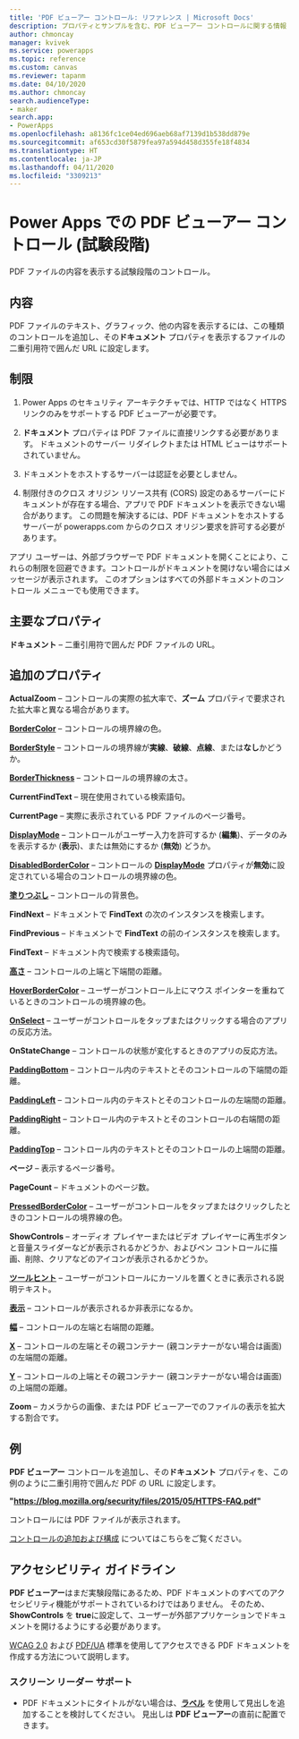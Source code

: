 ```yaml
---
title: 'PDF ビューアー コントロール: リファレンス | Microsoft Docs'
description: プロパティとサンプルを含む、PDF ビューアー コントロールに関する情報
author: chmoncay
manager: kvivek
ms.service: powerapps
ms.topic: reference
ms.custom: canvas
ms.reviewer: tapanm
ms.date: 04/10/2020
ms.author: chmoncay
search.audienceType:
- maker
search.app:
- PowerApps
ms.openlocfilehash: a8136fc1ce04ed696aeb68af7139d1b538dd879e
ms.sourcegitcommit: af653cd30f5879fea97a594d458d355fe18f4834
ms.translationtype: HT
ms.contentlocale: ja-JP
ms.lasthandoff: 04/11/2020
ms.locfileid: "3309213"
---
```

# <a name="pdf-viewer-control-experimental-in-power-apps"></a>Power Apps での PDF ビューアー コントロール (試験段階)
PDF ファイルの内容を表示する試験段階のコントロール。

## <a name="description"></a>内容
PDF ファイルのテキスト、グラフィック、他の内容を表示するには、この種類のコントロールを追加し、その**ドキュメント** プロパティを表示するファイルの二重引用符で囲んだ URL に設定します。

## <a name="limitations"></a>制限
1. Power Apps のセキュリティ アーキテクチャでは、HTTP ではなく HTTPS リンクのみをサポートする PDF ビューアーが必要です。  

2. **ドキュメント** プロパティは PDF ファイルに直接リンクする必要があります。 ドキュメントのサーバー リダイレクトまたは HTML ビューはサポートされていません。

3. ドキュメントをホストするサーバーは認証を必要としません。

4. 制限付きのクロス オリジン リソース共有 (CORS) 設定のあるサーバーにドキュメントが存在する場合、アプリで PDF ドキュメントを表示できない場合があります。 この問題を解決するには、PDF ドキュメントをホストするサーバーが powerapps.com からのクロス オリジン要求を許可する必要があります。

アプリ ユーザーは、外部ブラウザーで PDF ドキュメントを開くことにより、これらの制限を回避できます。コントロールがドキュメントを開けない場合にはメッセージが表示されます。 このオプションはすべての外部ドキュメントのコントロール メニューでも使用できます。

## <a name="key-properties"></a>主要なプロパティ
**ドキュメント** – 二重引用符で囲んだ PDF ファイルの URL。

## <a name="additional-properties"></a>追加のプロパティ
**ActualZoom** – コントロールの実際の拡大率で、**ズーム** プロパティで要求された拡大率と異なる場合があります。

**[BorderColor](properties-color-border.md)** – コントロールの境界線の色。

**[BorderStyle](properties-color-border.md)** – コントロールの境界線が**実線**、**破線**、**点線**、または**なし**かどうか。

**[BorderThickness](properties-color-border.md)** – コントロールの境界線の太さ。

**CurrentFindText** – 現在使用されている検索語句。

**CurrentPage** – 実際に表示されている PDF ファイルのページ番号。

**[DisplayMode](properties-core.md)** – コントロールがユーザー入力を許可するか (**編集**)、データのみを表示するか (**表示**)、または無効にするか (**無効**) どうか。

**[DisabledBorderColor](properties-color-border.md)** – コントロールの **[DisplayMode](properties-core.md)** プロパティが**無効**に設定されている場合のコントロールの境界線の色。

**[塗りつぶし](properties-color-border.md)** – コントロールの背景色。

**FindNext** – ドキュメントで **FindText** の次のインスタンスを検索します。

**FindPrevious** – ドキュメントで **FindText** の前のインスタンスを検索します。

**FindText** – ドキュメント内で検索する検索語句。

**[高さ](properties-size-location.md)** – コントロールの上端と下端間の距離。

**[HoverBorderColor](properties-color-border.md)** – ユーザーがコントロール上にマウス ポインターを重ねているときのコントロールの境界線の色。

**[OnSelect](properties-core.md)** – ユーザーがコントロールをタップまたはクリックする場合のアプリの反応方法。

**OnStateChange** – コントロールの状態が変化するときのアプリの反応方法。

**[PaddingBottom](properties-size-location.md)** – コントロール内のテキストとそのコントロールの下端間の距離。

**[PaddingLeft](properties-size-location.md)** – コントロール内のテキストとそのコントロールの左端間の距離。

**[PaddingRight](properties-size-location.md)** – コントロール内のテキストとそのコントロールの右端間の距離。

**[PaddingTop](properties-size-location.md)** – コントロール内のテキストとそのコントロールの上端間の距離。

**ページ** – 表示するページ番号。

**PageCount** – ドキュメントのページ数。

**[PressedBorderColor](properties-color-border.md)** – ユーザーがコントロールをタップまたはクリックしたときのコントロールの境界線の色。

**ShowControls** – オーディオ プレイヤーまたはビデオ プレイヤーに再生ボタンと音量スライダーなどが表示されるかどうか、およびペン コントロールに描画、削除、クリアなどのアイコンが表示されるかどうか。

**[ツールヒント](properties-core.md)** – ユーザーがコントロールにカーソルを置くときに表示される説明テキスト。

**[表示](properties-core.md)** – コントロールが表示されるか非表示になるか。

**[幅](properties-size-location.md)** – コントロールの左端と右端間の距離。

**[X](properties-size-location.md)** – コントロールの左端とその親コンテナー (親コンテナーがない場合は画面) の左端間の距離。

**[Y](properties-size-location.md)** – コントロールの上端とその親コンテナー (親コンテナーがない場合は画面) の上端間の距離。

**Zoom** – カメラからの画像、または PDF ビューアーでのファイルの表示を拡大する割合です。

## <a name="example"></a>例

**PDF ビューアー** コントロールを追加し、その**ドキュメント** プロパティを、この例のように二重引用符で囲んだ PDF の URL に設定します。

  **"https://blog.mozilla.org/security/files/2015/05/HTTPS-FAQ.pdf"**

コントロールには PDF ファイルが表示されます。

[コントロールの追加および構成](../add-configure-controls.md) についてはこちらをご覧ください。

## <a name="accessibility-guidelines"></a>アクセシビリティ ガイドライン

**PDF ビューアー**はまだ実験段階にあるため、PDF ドキュメントのすべてのアクセシビリティ機能がサポートされているわけではありません。 そのため、**ShowControls** を **true**に設定して、ユーザーが外部アプリケーションでドキュメントを開けるようにする必要があります。

[WCAG 2.0](https://www.w3.org/TR/WCAG-TECHS/pdf.html) および [PDF/UA](https://www.pdfa.org/pdfua-the-iso-standard-for-universal-accessibility/) 標準を使用してアクセスできる PDF ドキュメントを作成する方法について説明します。

### <a name="screen-reader-support"></a>スクリーン リーダー サポート
* PDF ドキュメントにタイトルがない場合は、**[ラベル](control-text-box.md)** を使用して見出しを追加することを検討してください。 見出しは **PDF ビューアー**の直前に配置できます。
